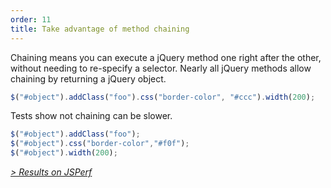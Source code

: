 ```yaml
---
order: 11
title: Take advantage of method chaining
---
```


Chaining means you can execute a jQuery method one right after the other, without needing to re-specify a selector. Nearly all jQuery methods allow chaining by returning a jQuery object.

```js
$("#object").addClass("foo").css("border-color", "#ccc").width(200);
```

Tests show not chaining can be slower.

```js
$("#object").addClass("foo");
$("#object").css("border-color","#f0f");
$("#object").width(200);
```

*[> Results on JSPerf](http://jsperf.com/browser-diet-chaining)*